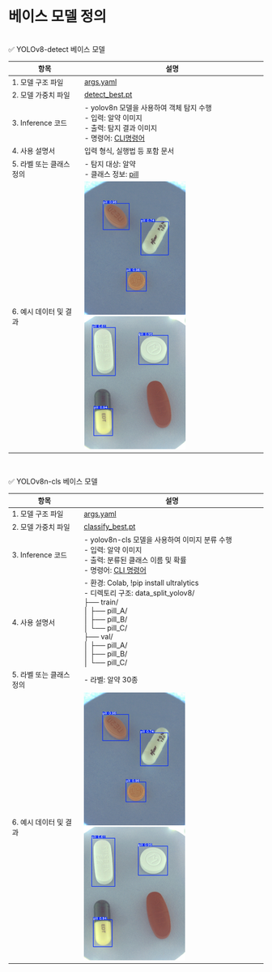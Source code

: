 # 베이스 모델 정의
<br>
✅ YOLOv8-detect 베이스 모델

| 항목              | 설명                   | 
| --------------- | -------------------- | 
| 1. 모델 구조 파일     | [args.yaml](./yolov8n_detect/args.yaml)      | 
| 2. 모델 가중치 파일    | [detect_best.pt](./yolov8n_detect/best.pt) | 
| 3. Inference 코드 | - yolov8n 모델을 사용하여 객체 탐지 수행<br> - 입력: 알약 이미지<br> - 출력: 탐지 결과 이미지<br> - 명령어: [CLI명령어](./yolov8n_detect/inference) | 
| 4. 사용 설명서       | 입력 형식, 실행법 등 포함 문서   |
| 5. 라벨 또는 클래스 정의 | - 탐지 대상: 알약<br>  - 클래스 정보: [pill](./yolov8n_detect/data.yaml)         | 
| 6. 예시 데이터 및 결과  | <img src="./yolov8n_detect/detect_img1.jpg" width="200">  <img src="./yolov8n_detect/detect_img2.jpg" width="200">     | 

<br>

✅ YOLOv8n-cls 베이스 모델

| 항목              | 설명               | 
| --------------- | ---------------- | 
| 1. 모델 구조 파일     | [args.yaml]()  | 
| 2. 모델 가중치 파일    | [classify_best.pt]()   | 
| 3. Inference 코드 | - yolov8n-cls 모델을 사용하여 이미지 분류 수행<br> - 입력: 알약 이미지<br> - 출력: 분류된 클래스 이름 및 확률<br> - 명령어: [CLI 명령어]()  | 
| 4. 사용 설명서       |  - 환경: Colab, !pip install ultralytics <br> - 디렉토리 구조: data_split_yolov8/<br>├── train/<br>│   ├── pill_A/<br>│   ├── pill_B/<br>│   └── pill_C/<br>├── val/<br>│   ├── pill_A/<br>│   ├── pill_B/<br>│   └── pill_C/ | 
| 5. 라벨 또는 클래스 정의 | - 라벨: 알약 30종    | 
| 6. 예시 데이터 및 결과  | <img src="./yolov8n_detect/detect_img1.jpg" width="200">  <img src="./yolov8n_detect/detect_img2.jpg" width="200">     | 
